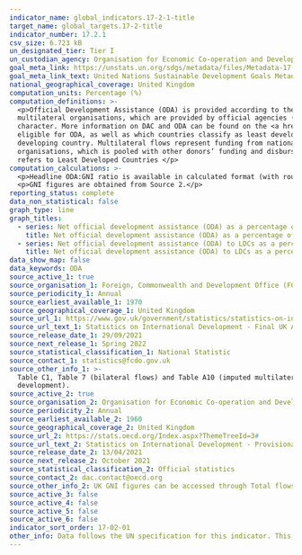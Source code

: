 ```yaml
---
indicator_name: global_indicators.17-2-1-title
target_name: global_targets.17-2-title
indicator_number: 17.2.1
csv_size: 6.723 kB
un_designated_tier: Tier I
un_custodian_agency: Organisation for Economic Co-operation and Development (OECD)
goal_meta_link: https://unstats.un.org/sdgs/metadata/files/Metadata-17-02-01.pdf
goal_meta_link_text: United Nations Sustainable Development Goals Metadata (PDF 206 KB)
national_geographical_coverage: United Kingdom
computation_units: Percentage (%)
computation_definitions: >-
  <p>Official Development Assistance (ODA) is provided according to the standardised definitions and methodologies of the Organisation for Economic Cooperation and Development’s (OECD) Development Assistance Committee (DAC). ODA is defined as resource flows to developing countries and
  multilateral organisations, which are provided by official agencies (e.g. the UK Government) or their executive agencies, where each transaction is administered with the promotion of the economic development and welfare of developing countries as its main objective and is concessional in
  character. More information on DAC and ODA can be found on the <a href="http://www.oecd.org/development/financing-sustainable-development/development-finance-standards/officialdevelopmentassistancedefinitionandcoverage.htm">OECD website</a>. </p> <p>For the current list of countries
  eligible for ODA, as well as which countries classify as least developed, visit the <a href="https://www.oecd.org/dac/financing-sustainable-development/development-finance-standards/daclist.htm">OECD website</a> </p><p>Bilateral flows are supplied by a donor country directly to a
  developing country. Multilateral flows represent funding from national governments to multilateral
  organisations, which is pooled with other donors’ funding and disbursed as part of the core budget of the multilateral organisation</p> <p>GNI refers to Gross National Income.</p><p>LDCs
  refers to Least Developed Countries </p>
computation_calculations: >-
  <p>Headline ODA:GNI ratio is available in calculated format (with rounding) from Table C1 in Source 1. Least developed countries ODA:GNI ratio is calculated using the sum of bilateral and imputed multilateral shares ODA (see Source 1). Calculation is performed as (ODA/GNI) * 100.</p>
  <p>GNI figures are obtained from Source 2.</p>
reporting_status: complete
data_non_statistical: false
graph_type: line
graph_titles:
  - series: Net official development assistance (ODA) as a percentage of GNI
    title: Net official development assistance (ODA) as a percentage of Gross National Income (GNI)
  - series: Net official development assistance (ODA) to LDCs as a percentage of GNI
    title: Net official development assistance (ODA) to LDCs as a percentage of Gross National Income (GNI)
data_show_map: false
data_keywords: ODA
source_active_1: true
source_organisation_1: Foreign, Commonwealth and Development Office (FCDO) (formerly Department for International Development)
source_periodicity_1: Annual
source_earliest_available_1: 1970
source_geographical_coverage_1: United Kingdom
source_url_1: https://www.gov.uk/government/statistics/statistics-on-international-development-final-uk-aid-spend-2020
source_url_text_1: Statistics on International Development - Final UK Aid Spend 2020
source_release_date_1: 29/09/2021
source_next_release_1: Spring 2022
source_statistical_classification_1: National Statistic
source_contact_1: statistics@fcdo.gov.uk 
source_other_info_1: >-
  Table C1, Table 7 (bilateral flows) and Table A10 (imputed multilateral flows currently available for publications < 2020). Historic data can be found through the [Statistics on International Development page](https://www.gov.uk/government/collections/statistics-on-international-
  development).
source_active_2: true
source_organisation_2: Organisation for Economic Co-operation and Development (OECD)
source_periodicity_2: Annual
source_earliest_available_2: 1960
source_geographical_coverage_2: United Kingdom
source_url_2: https://stats.oecd.org/Index.aspx?ThemeTreeId=3#
source_url_text_2: Statistics on International Development - Provisional UK Aid Spend 2020
source_release_date_2: 13/04/2021
source_next_release_2: October 2021
source_statistical_classification_2: Official statistics
source_contact_2: dac.contact@oecd.org
source_other_info_2: UK GNI figures can be accessed through Total flows by donor option [DAC1], customising by United Kingdom, national currency, and desired date span options.
source_active_3: false
source_active_4: false
source_active_5: false
source_active_6: false
indicator_sort_order: 17-02-01
other_info: Data follows the UN specification for this indicator. This indicator has been identified in collaboration with topic experts.
---
```

